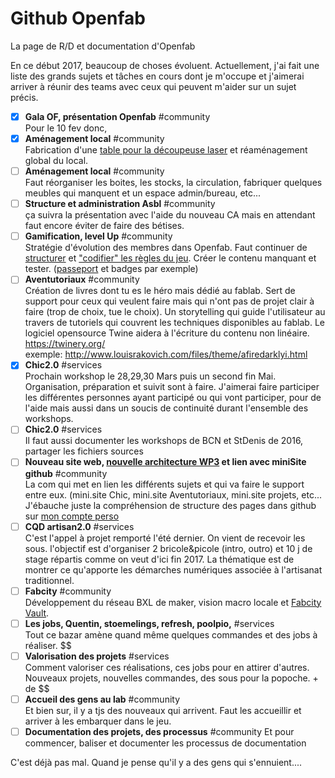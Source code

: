 # Github Openfab
La page de R/D et documentation d'Openfab

En ce début 2017, beaucoup de choses évoluent.
Actuellement, j'ai fait une liste des grands sujets et tâches en cours dont je m'occupe et j'aimerai arriver à réunir des teams avec ceux qui peuvent m'aider sur un sujet précis.

- [x] **Gala OF, présentation Openfab** #community   
    Pour le 10 fev donc,   
- [x] **Aménagement local** #community   
    Fabrication d'une [table pour la découpeuse laser](https://github.com/openfab-lab/LasersaurBench) et réaménagement global du local. 
- [ ] **Aménagement local** #community  
Faut réorganiser les boites, les stocks, la circulation, fabriquer quelques meubles qui manquent et un espace admin/bureau, etc...
- [ ] **Structure et administration Asbl** #community  
    ça suivra la présentation avec l'aide du nouveau CA mais en attendant faut encore éviter de faire des bétises.
- [ ] **Gamification, level Up** #community  
    Stratégie d'évolution des membres dans Openfab. Faut continuer de [structurer](https://github.com/openfab-lab/openfab/blob/master/Levelup.md) et ["codifier" les règles du jeu](https://github.com/openfab-lab/openfab/blob/master/RTFM.OF.md). Créer le contenu manquant et tester. ([passeport](https://github.com/openfab-lab/passeportMaker) et badges par exemple)
- [ ] **Aventutoriaux** #community  
    Création de livres dont tu es le héro mais dédié au fablab. Sert de support pour ceux qui veulent faire mais qui n'ont pas de projet clair à faire (trop de choix, tue le choix). Un storytelling qui guide l'utilisateur au travers de tutoriels qui couvrent les techniques disponibles au fablab.  Le logiciel opensource Twine aidera à l'écriture du contenu non linéaire.   https://twinery.org/  
    exemple: http://www.louisrakovich.com/files/theme/afiredarklyi.html
- [X] **Chic2.0** #services  
    Prochain workshop le 28,29,30 Mars puis un second fin Mai. Organisation, préparation et suivit sont à faire. J'aimerai faire participer les différentes personnes ayant participé ou qui vont participer, pour de l'aide mais aussi dans un soucis de continuité durant l'ensemble des workshops.  
- [ ] **Chic2.0** #services  
    Il faut aussi documenter les workshops de BCN et StDenis de 2016, partager les fichiers sources  
- [ ] **Nouveau site web, [nouvelle architecture WP3](https://github.com/openfab-lab/openfab/blob/master/img/Architecture%20web%20OF.jpg) et lien avec miniSite github** #community  
    La com qui met en lien les différents sujets et qui va faire le support entre eux. (mini.site Chic, mini.site Aventutoriaux, mini.site projets, etc...  
    J'ébauche juste la compréhension de structure des pages dans github sur [mon compte perso](https://nicolasdb.github.io/)
- [ ] **CQD artisan2.0** #services  
    C'est l'appel à projet remporté l'été dernier. On vient de recevoir les sous. l'objectif est d'organiser 2 bricole&picole (intro, outro) et 10 j de stage répartis comme on veut d'ici fin 2017. La thématique est de montrer ce qu'apporte les démarches numériques associée à l'artisanat traditionnel.
- [ ] **Fabcity** #community  
    Développement du réseau BXL de maker, vision macro locale et [Fabcity Vault](https://medium.com/@yannickschanden/fab-city-vault-from-mutualisation-of-resources-to-sharing-the-outcome-5d6ae0a5b5b6#.t7vv3lmuz).
- [ ] **Les jobs, Quentin, stoemelings, refresh, poolpio,** #services  
    Tout ce bazar amène quand même quelques commandes et des jobs à réaliser. $$
- [ ] **Valorisation des projets** #services  
    Comment valoriser ces réalisations, ces jobs pour en attirer d'autres. Nouveaux projets, nouvelles commandes, des sous pour la popoche. + de $$
- [ ] **Accueil des gens au lab** #community  
    Et bien sur, il y a tjs des nouveaux qui arrivent. Faut les accueillir et arriver à les embarquer dans le jeu.
- [ ] **Documentation des projets, des processus** #community
    Et pour commencer, baliser et documenter les processus de documentation

C'est déjà pas mal. Quand je pense qu'il y a des gens qui s'ennuient....
